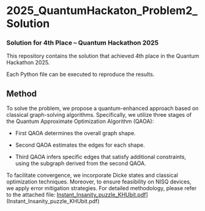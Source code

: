 # 2025_QuantumHackaton_Problem2_Solution

### Solution for 4th Place – Quantum Hackathon 2025
This repository contains the solution that achieved 4th place in the Quantum Hackathon 2025.

Each Python file can be executed to reproduce the results.

## Method
To solve the problem, we propose a quantum-enhanced approach based on classical graph-solving algorithms. Specifically, we utilize three stages of the Quantum Approximate Optimization Algorithm (QAOA):

* First QAOA determines the overall graph shape.

* Second QAOA estimates the edges for each shape.

* Third QAOA infers specific edges that satisfy additional constraints, using the subgraph derived from the second QAOA.

To facilitate convergence, we incorporate Dicke states and classical optimization techniques. Moreover, to ensure feasibility on NISQ devices, we apply error mitigation strategies. For detailed methodology, please refer to the attached file: [Instant_Insanity_puzzle_KHUbit.pdf](https://github.com/mu08014/2025_QuantumHackaton_Problem2_Solution/blob/main/Instant%20Insanity%20puzzle_KHUbit.pdf)] (Instant_Insanity_puzzle_KHUbit.pdf)
